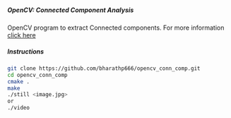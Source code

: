 ##### OpenCV: Connected Component Analysis
OpenCV program to extract Connected components. For more information [click here](http://dsynflo.blogspot.in/2014/08/opencv-connected-component-analysis.html)
##### Instructions
```bash
git clone https://github.com/bharathp666/opencv_conn_comp.git
cd opencv_conn_comp
cmake .
make
./still <image.jpg>
or
./video
```
